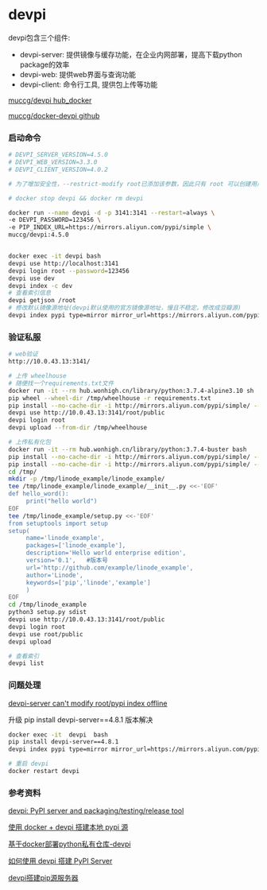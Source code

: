 # devpi

devpi包含三个组件:

- devpi-server: 提供镜像与缓存功能，在企业内网部署，提高下载python package的效率
- devpi-web: 提供web界面与查询功能
- devpi-client: 命令行工具, 提供包上传等功能

[muccg/devpi hub_docker](https://hub.docker.com/r/muccg/devpi)

[muccg/docker-devpi github](https://github.com/muccg/docker-devpi)

### 启动命令

```sh
# DEVPI_SERVER_VERSION=4.5.0
# DEVPI_WEB_VERSION=3.3.0
# DEVPI_CLIENT_VERSION=4.0.2

# 为了增加安全性，--restrict-modify root已添加该参数，因此只有 root 可以创建用户和索引。

# docker stop devpi && docker rm devpi

docker run --name devpi -d -p 3141:3141 --restart=always \
-e DEVPI_PASSWORD=123456 \
-e PIP_INDEX_URL=https://mirrors.aliyun.com/pypi/simple \
muccg/devpi:4.5.0


docker exec -it devpi bash
devpi use http://localhost:3141
devpi login root --password=123456
devpi use dev
devpi index -c dev
# 查看索引信息
devpi getjson /root
# 修改默认镜像源地址(devpi默认使用的官方镜像源地址，慢且不稳定，修改成豆瓣源)
devpi index pypi type=mirror mirror_url=https://mirrors.aliyun.com/pypi/simple mirror_web_url_fmt=https://mirrors.aliyun.com/pypi/simple/{name}/
```

### 验证私服

```sh
# web验证
http://10.0.43.13:3141/

# 上传 wheelhouse
# 随便找一个requirements.txt文件
docker run -it --rm hub.wonhigh.cn/library/python:3.7.4-alpine3.10 sh
pip wheel --wheel-dir /tmp/wheelhouse -r requirements.txt
pip install --no-cache-dir -i http://mirrors.aliyun.com/pypi/simple/ --trusted-host mirrors.aliyun.com devpi-client==4.0.2
devpi use http://10.0.43.13:3141/root/public
devpi login root
devpi upload --from-dir /tmp/wheelhouse

# 上传私有化包
docker run -it --rm hub.wonhigh.cn/library/python:3.7.4-buster bash
pip install --no-cache-dir -i http://mirrors.aliyun.com/pypi/simple/ --trusted-host mirrors.aliyun.com devpi-client==4.0.2
pip install --no-cache-dir -i http://mirrors.aliyun.com/pypi/simple/ --trusted-host mirrors.aliyun.com twine
cd /tmp/
mkdir -p /tmp/linode_example/linode_example/
tee /tmp/linode_example/linode_example/__init__.py <<-'EOF'
def hello_word():
     print("hello world")
EOF
tee /tmp/linode_example/setup.py <<-'EOF'
from setuptools import setup
setup(
     name='linode_example',
     packages=['linode_example'],    
     description='Hello world enterprise edition',
     version='0.1',   #版本号
     url='http://github.com/example/linode_example',
     author='Linode',
     keywords=['pip','linode','example']
     )
EOF
cd /tmp/linode_example
python3 setup.py sdist
devpi use http://10.0.43.13:3141/root/public
devpi login root
devpi use root/public
devpi upload

# 查看索引
devpi list
```

### 问题处理

[devpi-server can't modify root/pypi index offline](https://github.com/devpi/devpi/issues/615)

升级 pip install devpi-server==4.8.1 版本解决

```sh
docker exec -it  devpi  bash
pip install devpi-server==4.8.1
devpi index pypi type=mirror mirror_url=https://mirrors.aliyun.com/pypi/simple mirror_web_url_fmt=https://mirrors.aliyun.com/pypi/simple/{name}/

# 重启 devpi
docker restart devpi
```

### 参考资料

[devpi: PyPI server and packaging/testing/release tool](https://devpi.net/docs/devpi/devpi/stable/%2Bd/index.html)

[使用 docker + devpi 搭建本地 pypi 源](https://segmentfault.com/a/1190000018781421)

[基于docker部署python私有仓库-devpi](https://blog.csdn.net/Stephen_Curry11/article/details/107566830)

[如何使用 devpi 搭建 PyPI Server](https://www.chenshaowen.com/blog/how-to-build-a-pypi-server-using-devpi.html)

[devpi搭建pip源服务器](https://www.bianchengquan.com/article/602635.html)
